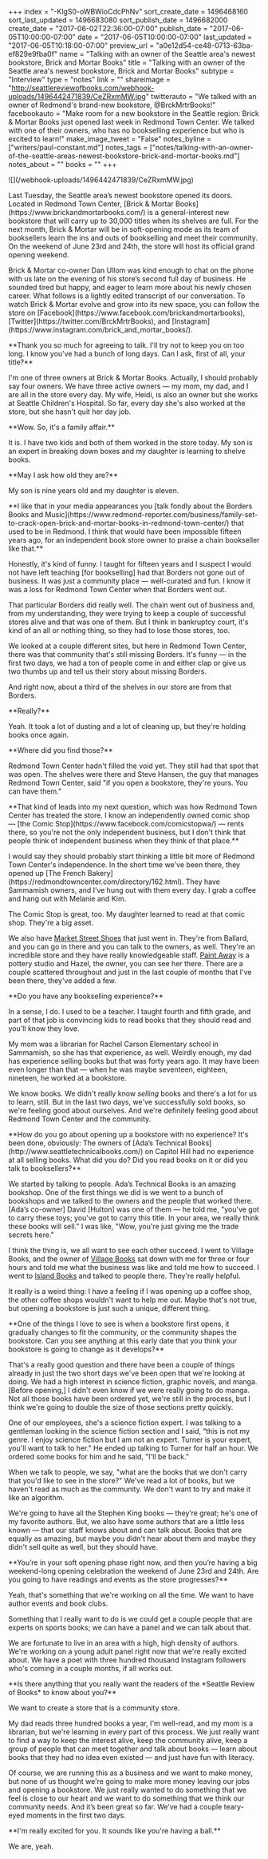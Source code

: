 +++
index = "-KlgS0-oWBWioCdcPhNv"
sort_create_date = 1496468160
sort_last_updated = 1496683080
sort_publish_date = 1496682000
create_date = "2017-06-02T22:36:00-07:00"
publish_date = "2017-06-05T10:00:00-07:00"
date = "2017-06-05T10:00:00-07:00"
last_updated = "2017-06-05T10:18:00-07:00"
preview_url = "a0e12d54-ce48-0713-63ba-ef829e9fba0f"
name = "Talking with an owner of the Seattle area's newest bookstore, Brick and Mortar Books"
title = "Talking with an owner of the Seattle area's newest bookstore, Brick and Mortar Books"
subtype = "Interview"
type = "notes"
link = ""
shareimage = "http://seattlereviewofbooks.com/webhook-uploads/1496442471839/CeZRxmMW.jpg"
twitterauto = "We talked with an owner of Redmond's brand-new bookstore, @BrckMrtrBooks!"
facebookauto = "Make room for a new bookstore in the Seattle region: Brick & Mortar Books just opened last week in Redmond Town Center. We talked with one of their owners, who has no bookselling experience but who is excited to learn!"
make_image_tweet = "False"
notes_byline = ["writers/paul-constant.md"]
notes_tags = ["notes/talking-with-an-owner-of-the-seattle-areas-newest-bookstore-brick-and-mortar-books.md"]
notes_about = ""
books = ""
+++
<p class="image-left">![](/webhook-uploads/1496442471839/CeZRxmMW.jpg)</p>

<p class="intro">Last Tuesday, the Seattle area’s newest bookstore opened its doors. Located in Redmond Town Center, [Brick & Mortar Books](https://www.brickandmortarbooks.com/) is a general-interest new bookstore that will carry up to 30,000 titles when its shelves are full. For the next month, Brick & Mortar will be in soft-opening mode as its team of booksellers learn the ins and outs of bookselling and meet their community. On the weekend of June 23rd and 24th, the store will host its official grand opening weekend.</p>

<p class="intro">Brick & Mortar co-owner Dan Ullom was kind enough to chat on the phone with us late on the evening of his store’s second full day of business. He sounded tired but happy, and eager to learn more about his newly chosen career. What follows is a lightly edited transcript of our conversation. To watch Brick & Mortar evolve and grow into its new space, you can follow the store on [Facebook](https://www.facebook.com/brickandmortarbooks), [Twitter](https://twitter.com/BrckMrtrBooks), and [Instagram](https://www.instagram.com/brick_and_mortar_books/).</p>

<p class="noindent">**Thank you so much for agreeing to talk. I'll try not to keep you on too long. I know you've had a bunch of long days. Can I ask, first of all, your title?**</p>

<p class="noindent">I'm one of three owners at Brick & Mortar Books. Actually, I should probably say four owners. We have three active owners — my mom, my dad, and I are all in the store every day. My wife, Heidi, is also an owner but she works at Seattle Children's Hospital. So far, every day she's also worked at the store, but she hasn't quit her day job.</p>

<p class="noindent">**Wow. So, it's a family affair.**</p>

<p class="noindent">It is. I have two kids and both of them worked in the store today. My son is an expert in breaking down boxes and my daughter is learning to shelve books.</p>

<p class="noindent">**May I ask how old they are?**</p>

<p class="noindent">My son is nine years old and my daughter is eleven.</p>

<p class="noindent">**I like that in your media appearances you [talk fondly about the Borders Books and Music](https://www.redmond-reporter.com/business/family-set-to-crack-open-brick-and-mortar-books-in-redmond-town-center/) that used to be in Redmond. I think that would have been impossible fifteen years ago, for an independent book store owner to praise a chain bookseller like that.**</p>

<p class="noindent">Honestly, it's kind of funny. I taught for fifteen years and I suspect I would not have left teaching [for bookselling] had that Borders not gone out of business. It was just a community place —  well-curated and fun. I know it was a loss for Redmond Town Center when that Borders went out.</p>

That particular Borders did really well. The chain went out of business and, from my understanding, they were trying to keep a couple of successful stores alive and that was one of them. But I think in bankruptcy court, it's kind of an all or nothing thing, so they had to lose those stores, too. 

We looked at a couple different sites, but here in Redmond Town Center, there was that community that's still missing Borders. It's funny — in the first two days, we had a ton of people come in and either clap or give us two thumbs up and tell us their story about missing Borders. 

And right now, about a third of the shelves in our store are from that Borders.

<p class="noindent">**Really?**</p>

<p class="noindent">Yeah. It took a lot of dusting and a lot of cleaning up, but they're holding books once again.</p>

<p class="noindent">**Where did you find those?**</p>

<p class="noindent">Redmond Town Center hadn't filled the void yet. They still had that spot that was open. The shelves were there and Steve Hansen, the guy that manages Redmond Town Center, said "if you open a bookstore, they're yours. You can have them."</p>

<p class="noindent">**That kind of leads into my next question, which was how Redmond Town Center has treated the store. I know an independently owned comic shop  — [the Comic Stop](https://www.facebook.com/comicstopwa/) — rents there, so you're not the only independent business, but I don't think that people think of independent business when they think of that place.**</p>

<p class="noindent">I would say they should probably start thinking a little bit more of Redmond Town Center's independence. In the short time we've been there, they opened up [The French Bakery](https://redmondtowncenter.com/directory/162.html). They have Sammamish owners, and I’ve hung out with them every day. I grab a coffee and hang out with Melanie and Kim.</p>

The Comic Stop is great, too. My daughter learned to read at that comic shop. They're a big asset.

We also have [Market Street Shoes](http://marketstreetshoes.com/) that just went in. They're from Ballard, and you can go in there and you can talk to the owners, as well. They're an incredible store and they have really knowledgeable staff. [Paint Away](https://paintawaynow.com/our-studio/) is a pottery studio and Hazel, the owner, you can see her there. There are a couple scattered throughout and just in the last couple of months that I've been there, they've added a few.

<p class="noindent">**Do you have any bookselling experience?**</p>

<p class="noindent">In a sense, I do. I used to be a teacher. I taught fourth and fifth grade, and part of that job is convincing kids to read books that they should read and you'll know they love.</p>

My mom was a librarian for Rachel Carson Elementary school in Sammamish, so she has that experience, as well. Weirdly enough, my dad has experience selling books but that was forty years ago. It may have been even longer than that — when he was maybe seventeen, eighteen, nineteen, he worked at a bookstore. 

We know books. We didn't really know *selling* books and there's a lot for us to learn, still. But in the last two days, we've successfully sold books, so we're feeling good about ourselves. And we're definitely feeling good about Redmond Town Center and the community.

<p class="noindent">**How do you go about opening up a bookstore with no experience? It's been done, obviously: The owners of [Ada’s Technical Books](http://www.seattletechnicalbooks.com/) on Capitol Hill had no experience at all selling books. What did you do? Did you read books on it or did you talk to booksellers?**</p>

<p class="noindent">We started by talking to people. Ada’s Technical Books is an amazing bookshop. One of the first things we did is we went to a bunch of bookshops and we talked to the owners and the people that worked there. [Ada’s co-owner] David [Hulton] was one of them — he told me, "you've got to carry these toys; you've got to carry this title. In your area, we really think these books will sell." I was like, "Wow, you're just giving me the trade secrets here."</p>

I think the thing is, we all want to see each other succeed. I went to Village Books, and the owner of [Village Books](http://www.villagebooks.com/) sat down with me for three or four hours and told me what the business was like and told me how to succeed. I went to [Island Books](http://www.mercerislandbooks.com/) and talked to people there. They're really helpful.

 It really is a weird thing: I have a feeling if I was opening up a coffee shop, the other coffee shops wouldn't want to help me out. Maybe that's not true, but opening a bookstore is just such a unique, different thing.

<p class="noindent">**One of the things I love to see is when a bookstore first opens, it gradually changes to fit the community, or the community shapes the bookstore. Can you see anything at this early date that you think your bookstore is going to change as it develops?**</p>

<p class="noindent">That's a really good question and there have been a couple of things already in just the two short days we've been open that we're looking at doing. We had a high interest in science fiction, graphic novels, and manga. [Before opening,] I didn't even know if we were really going to do manga. Not all those books have been ordered yet, we're still in the process, but I think we're going to double the size of those sections pretty quickly.</p>

One of our employees, she's a science fiction expert. I was talking to a gentleman looking in the science fiction section and I said, “this is not my genre. I enjoy science fiction but I am not an expert. Turner is your expert, you'll want to talk to her." He ended up talking to Turner for half an hour. We ordered some books for him and he said, "I'll be back."

When we talk to people, we say, "what are the books that we don't carry that you'd like to see in the store?" We've read a lot of books, but we haven't read as much as the community. We don't want to try and make it like an algorithm. 

We're going to have all the Stephen King books — they’re great; he's one of my favorite authors. But, we also have some authors that are a little less known — that our staff knows about and can talk about. Books that are equally as amazing, but maybe you didn't hear about them and maybe they didn't sell quite as well, but they should have.

<p class="noindent">**You’re in your soft opening phase right now, and then you’re having a big weekend-long opening celebration the weekend of June 23rd and 24th. Are you going to have readings and events as the store progresses?**</p>

<p class="noindent">Yeah, that's something that we're working on all the time. We want to have author events and book clubs.</p>

Something that I really want to do is we could get a couple people that are experts on sports books; we can have a panel and we can talk about that.

We are fortunate to live in an area with a high, high density of authors. We're working on a young adult panel right now that we're really excited about. We have a poet with three hundred thousand Instagram followers who's coming in a couple months, if all works out. 

<p class="noindent">**Is there anything that you really want the readers of the *Seattle Review of Books* to know about you?**</p>

<p class="noindent">We want to create a store that is a community store.</p>

<p class="noindent">My dad reads three hundred books a year, I'm well-read, and my mom is a librarian, but we're learning in every part of this process. We just really want to find a way to keep the interest alive, keep the community alive, keep a group of people that can meet together and talk about books — learn about books that they had no idea even existed — and just have fun with literacy.</p>

Of course, we are running this as a business and we want to make money, but none of us thought we're going to make more money leaving our jobs and opening a bookstore. We just really wanted to do something that we feel is close to our heart and we want to do something that we think our community needs. And it’s been great so far. We’ve had a couple teary-eyed moments in the first two days.

<p class="noindent">**I'm really excited for you. It sounds like you're having a ball.**</p>

<p class="noindent">We are, yeah.</p>